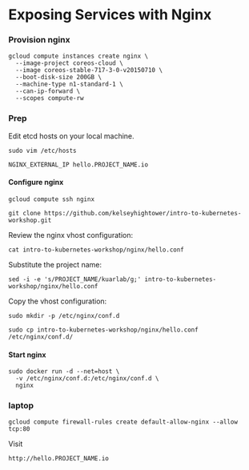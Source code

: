 # Exposing Services with Nginx

### Provision nginx

```
gcloud compute instances create nginx \
  --image-project coreos-cloud \
  --image coreos-stable-717-3-0-v20150710 \
  --boot-disk-size 200GB \
  --machine-type n1-standard-1 \
  --can-ip-forward \
  --scopes compute-rw
```

### Prep 

Edit etcd hosts on your local machine.

```
sudo vim /etc/hosts
```

```
NGINX_EXTERNAL_IP hello.PROJECT_NAME.io
```

#### Configure nginx

```
gcloud compute ssh nginx
```

```
git clone https://github.com/kelseyhightower/intro-to-kubernetes-workshop.git
```

Review the nginx vhost configuration:

```
cat intro-to-kubernetes-workshop/nginx/hello.conf
```

Substitute the project name:

```
sed -i -e 's/PROJECT_NAME/kuarlab/g;' intro-to-kubernetes-workshop/nginx/hello.conf
```

Copy the vhost configuration:

```
sudo mkdir -p /etc/nginx/conf.d
```

```
sudo cp intro-to-kubernetes-workshop/nginx/hello.conf  /etc/nginx/conf.d/
```

#### Start nginx

```
sudo docker run -d --net=host \
  -v /etc/nginx/conf.d:/etc/nginx/conf.d \
  nginx
```

### laptop

```
gcloud compute firewall-rules create default-allow-nginx --allow tcp:80
```

Visit 

```
http://hello.PROJECT_NAME.io
```
